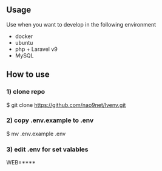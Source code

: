 ## Usage
Use when you want to develop in the following environment
- docker
- ubuntu
- php + Laravel v9
- MySQL


## How to use
### 1) clone repo
 $ git clone https://github.com/nao9net/lvenv.git
### 2) copy .env.example to .env
 $ mv .env.example .env

### 3) edit .env for set valables
 WEB=****
  
